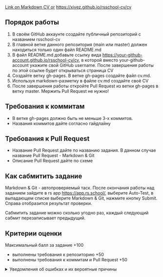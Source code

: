 [Link on Markdown CV or](https://xivez.github.io/rsschool-cv/cv) https://xivez.github.io/rsschool-cv/cv

## Порядок работы

1. В своём GitHub аккаунте создайте публичный репозиторий с названием rsschool-cv
2. В главной ветке данного репозитория (main или master) должен находиться только один файл README.md
3. В файл README.md добавьте ссылку вида https://your-github-account.github.io/rsschool-cv/cv, в которой вместо your-github-account укажите свой GitHub username. После завершения работы по этой ссылке будет открываться страница CV
4. Создайте ветку gh-pages. В ветке gh-pages создайте файл cv.md.
5. Используя markdown-разметку в файле cv.md создайте своё CV
6. После завершения работы откройте Pull Request из ветки gh-pages в ветку master. Мержить Pull Request не нужно! 

## Требования к коммитам

- В ветке gh-pages должно быть не меньше 3-х коммитов.
- Названия коммитов дайте согласно гайдлайну

## Требования к Pull Request

- Название Pull Request дайте по названию задания. В данном случае название Pull Request - Markdown & Git
- Описание Pull Request дайте по схеме

## Как сабмитить задание

Markdown & Git - автопроверяемый таск.
После окончания работы над заданием зайдите в rs app https://app.rs.school/, выберите Auto-Test, в выпадающем списке выберите Markdown & Git, нажмите кнопку Submit. Справа отобразится результат проверки.

Сабмитить задание можно сколько угодно раз, каждый следующий сабмит перезаписывает предыдущий.

## Критерии оценки

Максимальный балл за задание +100

- выполнены требования к репозиторию +50
- выполнены требования к коммитам и Pull Request +50


<details>
    <summary>Уведомления об ошибках и их вероятные причины</summary>'

    1. 0 баллов и статус "Failed task requirements: No CV at ..." Отсутствует страница по адресу https://your-github-account.github.io/rsschool-cv/cv.
    Возможные причины: в вашем github аккаунте нет репозитория "rsschool-cv" с веткой "gh-pages" и файлом "cv.md". Или в ветке master нет файла README.md.

    2. 50 баллов и статус "Failed commit requirements: Less than 3 commits"
    Ответ: В вашей ветке "gh-pages" менее 3 коммитов.
    Вы можете проверить свои коммиты здесь: https://your-github-account.github.io/rsschool-cv/commits/gh-pages. Коммиты "Merge ..." или "Initial commit" игнорируются.

    3. 50 баллов и статус "Failed commit requirements: Commits do no follow guideline ..."
    Не все коммиты выполняются по правилам: https://docs.rs.school/#/en/git-convention Все коммиты, не отвечающие правилам, будут перечислены в статусе.

    4. 50 баллов и статус "Failed PR requirements: No Pull Request with task name (Markdown & Git)"
    Вы не отправили Pull Request с gh-pages в masterили название Pull Request не "Markdown & Git".
    Увидеть свой PR, вы можете здесь: https://your-github-account.github.io/rsschool-cv/pulls
</details>